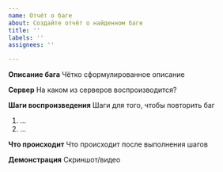 ```yaml
---
name: Отчёт о баге
about: Создайте отчёт о найденном баге
title: ''
labels: ''
assignees: ''

---
```


**Описание бага**
Чётко сформулированное описание

**Сервер**
На каком из серверов воспроизводится?

**Шаги воспроизведения**
Шаги для того, чтобы повторить баг
1. ...
2. ...

**Что происходит**
Что происходит после выполнения шагов

**Демонстрация**
Скриншот/видео
